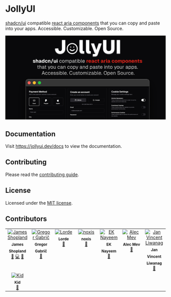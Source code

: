 # JollyUI

[shadcn/ui](https://ui.shadcn.com/) compatible [react aria components](https://react-spectrum.adobe.com/react-aria/index.html) that you can copy and paste into your apps. Accessible. Customizable. Open Source.

![hero](public/og.jpg)

## Documentation

Visit https://jollyui.dev/docs to view the documentation.

## Contributing

Please read the [contributing guide](/CONTRIBUTING.md).

## License

Licensed under the [MIT license](https://github.com/shadcn/ui/blob/main/LICENSE.md).

## Contributors

<!-- ALL-CONTRIBUTORS-LIST:START - Do not remove or modify this section -->
<!-- prettier-ignore-start -->
<!-- markdownlint-disable -->
<table>
  <tbody>
    <tr>
      <td align="center" valign="top" width="14.28%"><a href="http://jamesshopland.com"><img src="https://avatars.githubusercontent.com/u/5064896?v=4?s=100" width="100px;" alt="James Shopland"/><br /><sub><b>James Shopland</b></sub></a><br /><a href="#doc-jolbol1" title="Documentation">📖</a> <a href="#code-jolbol1" title="Code">💻</a> <a href="#design-jolbol1" title="Design">🎨</a></td>
      <td align="center" valign="top" width="14.28%"><a href="https://github.com/GregorGabric"><img src="https://avatars.githubusercontent.com/u/83283727?v=4?s=100" width="100px;" alt="Gregor Gabrič"/><br /><sub><b>Gregor Gabrič</b></sub></a><br /><a href="#doc-GregorGabric" title="Documentation">📖</a></td>
      <td align="center" valign="top" width="14.28%"><a href="https://github.com/Lorde4Avalon"><img src="https://avatars.githubusercontent.com/u/74342663?v=4?s=100" width="100px;" alt="Lorde"/><br /><sub><b>Lorde</b></sub></a><br /><a href="#doc-Lorde4Avalon" title="Documentation">📖</a></td>
      <td align="center" valign="top" width="14.28%"><a href="https://github.com/nxsdev"><img src="https://avatars.githubusercontent.com/u/81478127?v=4?s=100" width="100px;" alt="noxis"/><br /><sub><b>noxis</b></sub></a><br /><a href="#design-nxsdev" title="Design">🎨</a></td>
      <td align="center" valign="top" width="14.28%"><a href="https://github.com/saeidex"><img src="https://avatars.githubusercontent.com/u/112776380?v=4?s=100" width="100px;" alt="EK Nayeem"/><br /><sub><b>EK Nayeem</b></sub></a><br /><a href="#doc-saeidex" title="Documentation">📖</a></td>
      <td align="center" valign="top" width="14.28%"><a href="https://github.com/alecmev"><img src="https://avatars.githubusercontent.com/u/2584727?v=4?s=100" width="100px;" alt="Alec Mev"/><br /><sub><b>Alec Mev</b></sub></a><br /><a href="#design-alecmev" title="Design">🎨</a></td>
      <td align="center" valign="top" width="14.28%"><a href="https://github.com/jvliwanag"><img src="https://avatars.githubusercontent.com/u/211068?v=4?s=100" width="100px;" alt="Jan Vincent Liwanag"/><br /><sub><b>Jan Vincent Liwanag</b></sub></a><br /><a href="#doc-jvliwanag" title="Documentation">📖</a></td>
    </tr>
    <tr>
      <td align="center" valign="top" width="14.28%"><a href="https://xuann.wang"><img src="https://avatars.githubusercontent.com/u/44045911?v=4?s=100" width="100px;" alt="Kid"/><br /><sub><b>Kid</b></sub></a><br /><a href="#doc-kidonng" title="Documentation">📖</a></td>
    </tr>
  </tbody>
</table>

<!-- markdownlint-restore -->
<!-- prettier-ignore-end -->

<!-- ALL-CONTRIBUTORS-LIST:END -->
